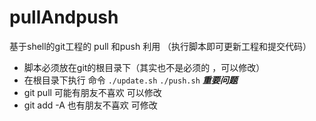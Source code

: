 # pullAndpush
基于shell的git工程的 pull 和push 利用 （执行脚本即可更新工程和提交代码）
- 脚本必须放在git的根目录下（其实也不是必须的 ，可以修改）
- 在根目录下执行 命令
`./update.sh`
`./push.sh`
***重要问题***
- git pull 可能有朋友不喜欢 可以修改
- git add -A 也有朋友不喜欢 可修改
